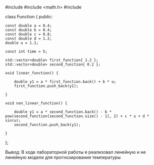 #include <iostream>
#include <math.h>
#include <vector>

class Function {
public:

	const double a = 0.4;
	const double b = 0.4;
	const double c = 0.8;
	const double d = 1.2;
	double u = 1.1;

	const int time = 5;

	std::vector<double> first_function{ 1.2 };
	std::vector<double> second_function{ 0.2 };

	void linear_function() {

		double y1 = a * first_function.back() + b * u;
		first_function.push_back(y1);

	}

	void non_linear_function() {

		double y1 = a * second_function.back() - b * pow(second_function[second_function.size() - 1], 2) + c * u + d * sin(u);
		second_function.push_back(y1);

	}

};

Вывод: В ходе лабораторной работы я реализовал линейную и не линейную модели для прогнозирования температуры
